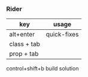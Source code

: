 ### Rider

| key         | usage       |
| ----------- | ----------- |
| alt+enter   | quick-fixes |
| class + tab |             |
| prop + tab  |             |



control+shift+b  build solution

